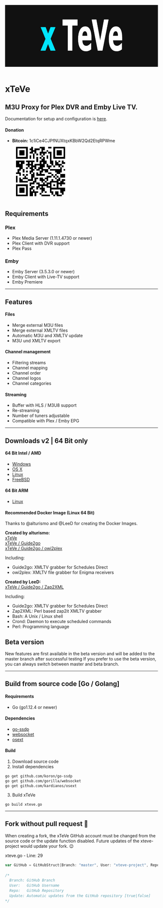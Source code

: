 <div align="center" style="background-color: #111; padding: 100;">
    <a href="https://github.com/xteve-project/xTeVe"><img width="880" height="200" src="html/img/logo_b_880x200.jpg" alt="xTeVe" /></a>
</div>
<br>

# xTeVe
## M3U Proxy for Plex DVR and Emby Live TV.  

Documentation for setup and configuration is [here](https://github.com/xteve-project/xTeVe-Documentation/blob/master/en/configuration.md).

#### Donation
* **Bitcoin:** 1c1iCe4CJPfNUXtqxKBbW2Qd2EtqRPWme  
![Bitcoin](html/img/BC-QR.jpg "Bitcoin - xTeVe")

## Requirements
### Plex
* Plex Media Server (1.11.1.4730 or newer)
* Plex Client with DVR support
* Plex Pass

### Emby
* Emby Server (3.5.3.0 or newer)
* Emby Client with Live-TV support
* Emby Premiere

--- 

## Features

#### Files
* Merge external M3U files
* Merge external XMLTV files
* Automatic M3U and XMLTV update
* M3U und XMLTV export

#### Channel management
* Filtering streams
* Channel mapping
* Channel order
* Channel logos
* Channel categories

#### Streaming
* Buffer with HLS / M3U8 support
* Re-streaming
* Number of tuners adjustable
* Compatible with Plex / Emby EPG

---

## Downloads v2 | 64 Bit only
#### 64 Bit Intel / AMD

* [Windows](https://github.com/xteve-project/xTeVe-Downloads/blob/master/xteve_windows_amd64.zip?raw=true)
* [OS X](https://github.com/xteve-project/xTeVe-Downloads/blob/master/xteve_darwin_amd64.zip?raw=true)
* [Linux](https://github.com/xteve-project/xTeVe-Downloads/blob/master/xteve_linux_amd64.zip?raw=true)
* [FreeBSD](https://github.com/xteve-project/xTeVe-Downloads/blob/master/xteve_freebsd_amd64.zip?raw=true)

#### 64 Bit ARM
* [Linux](https://github.com/xteve-project/xTeVe-Downloads/blob/master/xteve_linux_arm64.zip?raw=true)

#### Recommended Docker Image (Linux 64 Bit)
Thanks to @alturismo and @LeeD for creating the Docker Images.

**Created by alturismo:**  
[xTeVe](https://hub.docker.com/r/alturismo/xteve)  
[xTeVe / Guide2go](https://hub.docker.com/r/alturismo/xteve_guide2go)  
[xTeVe / Guide2go / owi2plex](https://hub.docker.com/r/alturismo/xteve_g2g_owi)

Including:  
- Guide2go: XMLTV grabber for Schedules Direct  
- owi2plex: XMLTV file grabber for Enigma receivers

**Created by LeeD:**  
[xTeVe / Guide2go / Zap2XML](https://hub.docker.com/r/dnsforge/xteve)  

Including:  
- Guide2go: XMLTV grabber for Schedules Direct  
- Zap2XML: Perl based zap2it XMLTV grabber  
- Bash: A Unix / Linux shell  
- Crond: Daemon to execute scheduled commands  
- Perl: Programming language   

## Beta version

New features are first available in the beta version and will be added to the master branch after successful testing
If you prefer to use the beta version, you can always switch between master and beta branch.

---

## Build from source code [Go / Golang]

#### Requirements
* Go (go1.12.4 or newer)

#### Dependencies
* [go-ssdp](https://github.com/koron/go-ssdp)
* [websocket](https://github.com/gorilla/websocket)
* [osext](https://github.com/kardianos/osext)

#### Build
1. Download source code
2. Install dependencies
```
go get github.com/koron/go-ssdp
go get github.com/gorilla/websocket
go get github.com/kardianos/osext
```
3. Build xTeVe
```
go build xteve.go
```

---

## Fork without pull request :mega:
When creating a fork, the xTeVe GitHub account must be changed from the source code or the update function disabled.
Future updates of the xteve-project would update your fork. :wink:

xteve.go - Line: 29
```Go
var GitHub = GitHubStruct{Branch: "master", User: "xteve-project", Repo: "xTeVe-Downloads", Update: true}

/*
  Branch: GitHub Branch
  User:   GitHub Username
  Repo:   GitHub Repository
  Update: Automatic updates from the GitHub repository [true|false]
*/

```


